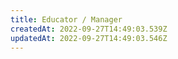 ```yaml
---
title: Educator / Manager
createdAt: 2022-09-27T14:49:03.539Z
updatedAt: 2022-09-27T14:49:03.546Z
---
```

